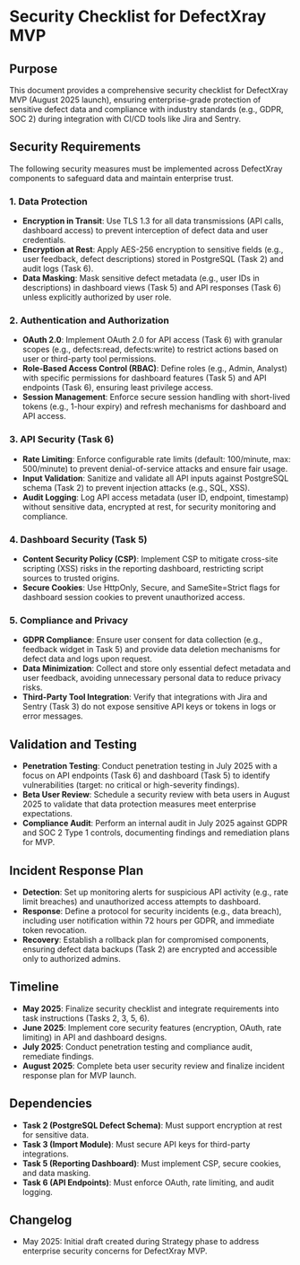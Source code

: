 # Security Checklist for DefectXray MVP

## Purpose
This document provides a comprehensive security checklist for DefectXray MVP (August 2025 launch), ensuring enterprise-grade protection of sensitive defect data and compliance with industry standards (e.g., GDPR, SOC 2) during integration with CI/CD tools like Jira and Sentry.

## Security Requirements
The following security measures must be implemented across DefectXray components to safeguard data and maintain enterprise trust.

### 1. Data Protection
- **Encryption in Transit**: Use TLS 1.3 for all data transmissions (API calls, dashboard access) to prevent interception of defect data and user credentials.
- **Encryption at Rest**: Apply AES-256 encryption to sensitive fields (e.g., user feedback, defect descriptions) stored in PostgreSQL (Task 2) and audit logs (Task 6).
- **Data Masking**: Mask sensitive defect metadata (e.g., user IDs in descriptions) in dashboard views (Task 5) and API responses (Task 6) unless explicitly authorized by user role.

### 2. Authentication and Authorization
- **OAuth 2.0**: Implement OAuth 2.0 for API access (Task 6) with granular scopes (e.g., defects:read, defects:write) to restrict actions based on user or third-party tool permissions.
- **Role-Based Access Control (RBAC)**: Define roles (e.g., Admin, Analyst) with specific permissions for dashboard features (Task 5) and API endpoints (Task 6), ensuring least privilege access.
- **Session Management**: Enforce secure session handling with short-lived tokens (e.g., 1-hour expiry) and refresh mechanisms for dashboard and API access.

### 3. API Security (Task 6)
- **Rate Limiting**: Enforce configurable rate limits (default: 100/minute, max: 500/minute) to prevent denial-of-service attacks and ensure fair usage.
- **Input Validation**: Sanitize and validate all API inputs against PostgreSQL schema (Task 2) to prevent injection attacks (e.g., SQL, XSS).
- **Audit Logging**: Log API access metadata (user ID, endpoint, timestamp) without sensitive data, encrypted at rest, for security monitoring and compliance.

### 4. Dashboard Security (Task 5)
- **Content Security Policy (CSP)**: Implement CSP to mitigate cross-site scripting (XSS) risks in the reporting dashboard, restricting script sources to trusted origins.
- **Secure Cookies**: Use HttpOnly, Secure, and SameSite=Strict flags for dashboard session cookies to prevent unauthorized access.

### 5. Compliance and Privacy
- **GDPR Compliance**: Ensure user consent for data collection (e.g., feedback widget in Task 5) and provide data deletion mechanisms for defect data and logs upon request.
- **Data Minimization**: Collect and store only essential defect metadata and user feedback, avoiding unnecessary personal data to reduce privacy risks.
- **Third-Party Tool Integration**: Verify that integrations with Jira and Sentry (Task 3) do not expose sensitive API keys or tokens in logs or error messages.

## Validation and Testing
- **Penetration Testing**: Conduct penetration testing in July 2025 with a focus on API endpoints (Task 6) and dashboard (Task 5) to identify vulnerabilities (target: no critical or high-severity findings).
- **Beta User Review**: Schedule a security review with beta users in August 2025 to validate that data protection measures meet enterprise expectations.
- **Compliance Audit**: Perform an internal audit in July 2025 against GDPR and SOC 2 Type 1 controls, documenting findings and remediation plans for MVP.

## Incident Response Plan
- **Detection**: Set up monitoring alerts for suspicious API activity (e.g., rate limit breaches) and unauthorized access attempts to dashboard.
- **Response**: Define a protocol for security incidents (e.g., data breach), including user notification within 72 hours per GDPR, and immediate token revocation.
- **Recovery**: Establish a rollback plan for compromised components, ensuring defect data backups (Task 2) are encrypted and accessible only to authorized admins.

## Timeline
- **May 2025**: Finalize security checklist and integrate requirements into task instructions (Tasks 2, 3, 5, 6).
- **June 2025**: Implement core security features (encryption, OAuth, rate limiting) in API and dashboard designs.
- **July 2025**: Conduct penetration testing and compliance audit, remediate findings.
- **August 2025**: Complete beta user security review and finalize incident response plan for MVP launch.

## Dependencies
- **Task 2 (PostgreSQL Defect Schema)**: Must support encryption at rest for sensitive data.
- **Task 3 (Import Module)**: Must secure API keys for third-party integrations.
- **Task 5 (Reporting Dashboard)**: Must implement CSP, secure cookies, and data masking.
- **Task 6 (API Endpoints)**: Must enforce OAuth, rate limiting, and audit logging.

## Changelog
- May 2025: Initial draft created during Strategy phase to address enterprise security concerns for DefectXray MVP. 